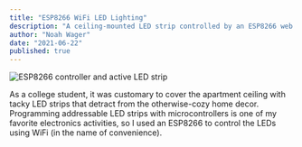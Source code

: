 ```yaml
---
title: "ESP8266 WiFi LED Lighting"
description: "A ceiling-mounted LED strip controlled by an ESP8266 web server."
author: "Noah Wager"
date: "2021-06-22"
published: true
---
```


<script>
  import { base } from "$app/paths";
</script>

![ESP8266 controller and active LED strip]({base}/images/esp8266-leds/esp8266-both-1024.jpg)

As a college student, it was customary to cover the apartment ceiling with tacky LED strips that detract from the otherwise-cozy home decor. Programming addressable LED strips with microcontrollers is one of my favorite electronics activities, so I used an ESP8266 to control the LEDs using WiFi (in the name of convenience).